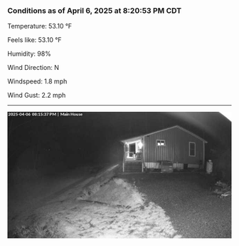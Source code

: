 ### Conditions as of April 6, 2025 at 8:20:53 PM CDT 

Temperature: 53.10 &deg;F

Feels like: 53.10 &deg;F

Humidity: 98%

Wind Direction: N

Windspeed: 1.8 mph

Wind Gust: 2.2 mph

---

<img src="./images/latest.jpeg"/>

